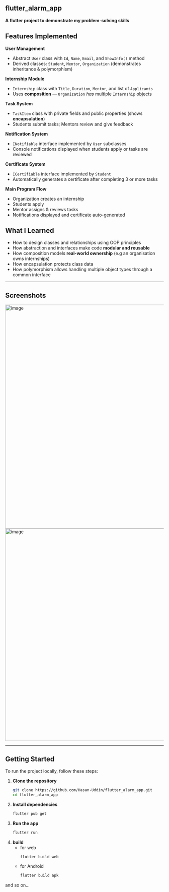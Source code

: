 ## flutter_alarm_app
**A flutter project to demonstrate my problem-solving skills**

## Features Implemented

**User Management**
- Abstract `User` class with `Id`, `Name`, `Email`, and `ShowInfo()` method  
- Derived classes: `Student`, `Mentor`, `Organization` (demonstrates inheritance & polymorphism)

**Internship Module**
- `Internship` class with `Title`, `Duration`, `Mentor`, and list of `Applicants`  
- Uses **composition** — `Organization` *has* multiple `Internship` objects

**Task System**
- `TaskItem` class with private fields and public properties (shows **encapsulation**)  
- Students submit tasks; Mentors review and give feedback

**Notification System**
- `INotifiable` interface implemented by `User` subclasses  
- Console notifications displayed when students apply or tasks are reviewed

**Certificate System**
- `ICertifiable` interface implemented by `Student`  
- Automatically generates a certificate after completing 3 or more tasks

**Main Program Flow**
- Organization creates an internship  
- Students apply  
- Mentor assigns & reviews tasks  
- Notifications displayed and certificate auto-generated


## What I Learned

- How to design classes and relationships using OOP principles  
- How abstraction and interfaces make code **modular and reusable**  
- How composition models **real-world ownership** (e.g an organisation owns internships)  
- How encapsulation protects class data  
- How polymorphism allows handling multiple object types through a common interface  

---

## Screenshots


<img width="975" height="710" alt="image" src="https://github.com/user-attachments/assets/63f5b581-2e9f-445d-9fde-be8eb28d940e" />
<img width="975" height="675" alt="image" src="https://github.com/user-attachments/assets/89d3f83e-0a79-4e9c-84b0-80b8a3d6e38a" />


---

## Getting Started

To run the project locally, follow these steps:

1. **Clone the repository**
    ```bash
    git clone https://github.com/Hasan-Uddin/flutter_alarm_app.git
    cd flutter_alarm_app
3. **Install dependencies**
    ```bash
    flutter pub get
4. **Run the app**
    ```bash
    flutter run
5. **build**
    - for web
        ```bash
        flutter build web
    - for Android
        ```bash
        flutter build apk

and so on...
